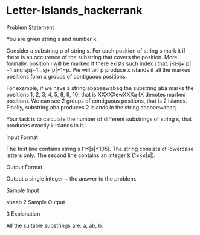 # Letter-Islands_hackerrank
Problem Statement

You are given string s and number k.

Consider a substring p of string s. For each position of string s mark it if there is an occurence of the substring that covers the position. More formally, position i will be marked if there exists such index j that: j≤i≤j+|p|−1 and sjsj+1…sj+|p|−1=p. We will tell p produce x islands if all the marked positions form x groups of contiguous positions.

For example, if we have a string ababaewabaq the substring aba marks the positions 1, 2, 3, 4, 5, 8, 9, 10; that is XXXXXewXXXq (X denotes marked position). We can see 2 groups of contiguous positions, that is 2 islands. Finally, substring aba produces 2 islands in the string ababaewabaq.

Your task is to calculate the number of different substrings of string s, that produces exactly k islands in it.

Input Format

The first line contains string s (1≤|s|≤105). The string consists of lowercase letters only. The second line contains an integer k (1≤k≤|s|).

Output Format

Output a single integer − the answer to the problem.

Sample Input

abaab
2
Sample Output

3
Explanation

All the suitable substrings are: a, ab, b.
